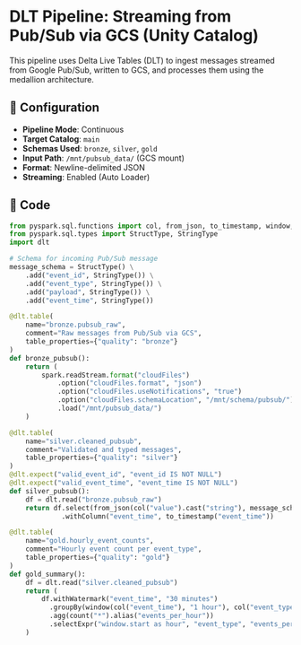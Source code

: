 # DLT Pipeline: Streaming from Pub/Sub via GCS (Unity Catalog)

This pipeline uses Delta Live Tables (DLT) to ingest messages streamed from Google Pub/Sub, written to GCS, and processes them using the medallion architecture.

## 🔧 Configuration

- **Pipeline Mode**: Continuous
- **Target Catalog**: `main`
- **Schemas Used**: `bronze`, `silver`, `gold`
- **Input Path**: `/mnt/pubsub_data/` (GCS mount)
- **Format**: Newline-delimited JSON
- **Streaming**: Enabled (Auto Loader)

## 🧾 Code

```python
from pyspark.sql.functions import col, from_json, to_timestamp, window, count
from pyspark.sql.types import StructType, StringType
import dlt

# Schema for incoming Pub/Sub message
message_schema = StructType() \
    .add("event_id", StringType()) \
    .add("event_type", StringType()) \
    .add("payload", StringType()) \
    .add("event_time", StringType())

@dlt.table(
    name="bronze.pubsub_raw",
    comment="Raw messages from Pub/Sub via GCS",
    table_properties={"quality": "bronze"}
)
def bronze_pubsub():
    return (
        spark.readStream.format("cloudFiles")
            .option("cloudFiles.format", "json")
            .option("cloudFiles.useNotifications", "true")
            .option("cloudFiles.schemaLocation", "/mnt/schema/pubsub/")
            .load("/mnt/pubsub_data/")
    )

@dlt.table(
    name="silver.cleaned_pubsub",
    comment="Validated and typed messages",
    table_properties={"quality": "silver"}
)
@dlt.expect("valid_event_id", "event_id IS NOT NULL")
@dlt.expect("valid_event_time", "event_time IS NOT NULL")
def silver_pubsub():
    df = dlt.read("bronze.pubsub_raw")
    return df.select(from_json(col("value").cast("string"), message_schema).alias("data")).select("data.*") \
             .withColumn("event_time", to_timestamp("event_time"))

@dlt.table(
    name="gold.hourly_event_counts",
    comment="Hourly event count per event_type",
    table_properties={"quality": "gold"}
)
def gold_summary():
    df = dlt.read("silver.cleaned_pubsub")
    return (
        df.withWatermark("event_time", "30 minutes")
          .groupBy(window(col("event_time"), "1 hour"), col("event_type"))
          .agg(count("*").alias("events_per_hour"))
          .selectExpr("window.start as hour", "event_type", "events_per_hour")
    )
